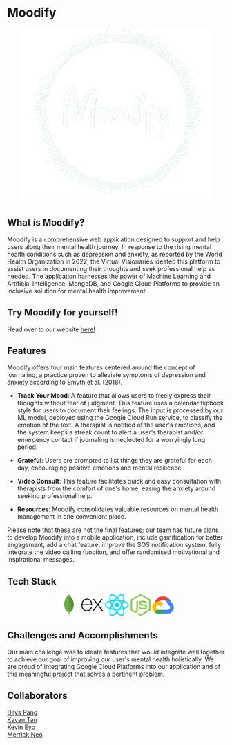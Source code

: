 # Moodify

<div align="center">
    <img src="frontend/src/assets/moodify-logo-white.png" alt="Moodify" title="Moodify" />
</div>

## What is Moodify?

Moodify is a comprehensive web application designed to support and help users along their mental health journey. In response to the rising mental health conditions such as depression and anxiety, as reported by the World Health Organization in 2022, the Virtual Visionaries ideated this platform to assist users in documenting their thoughts and seek professional help as needed. The application harnesses the power of Machine Learning and Artificial Intelligence, MongoDB, and Google Cloud Platforms to provide an inclusive solution for mental health improvement.

## Try Moodify for yourself!

Head over to our website [here!](#)

## Features

Moodify offers four main features centered around the concept of journaling, a practice proven to alleviate symptoms of depression and anxiety according to Smyth et al. (2018).

- **Track Your Mood**: A feature that allows users to freely express their thoughts without fear of judgment. This feature uses a calendar flipbook style for users to document their feelings. The input is processed by our ML model, deployed using the Google Cloud Run service, to classify the emotion of the text. A therapist is notified of the user's emotions, and the system keeps a streak count to alert a user's therapist and/or emergency contact if journaling is neglected for a worryingly long period.

- **Grateful**: Users are prompted to list things they are grateful for each day, encouraging positive emotions and mental resilience.

- **Video Consult**: This feature facilitates quick and easy consultation with therapists from the comfort of one's home, easing the anxiety around seeking professional help.

- **Resources**: Moodify consolidates valuable resources on mental health management in one convenient place.

Please note that these are not the final features; our team has future plans to develop Moodify into a mobile application, include gamification for better engagement, add a chat feature, improve the SOS notification system, fully integrate the video calling function, and offer randomised motivational and inspirational messages.

## Tech Stack

<div align="center">
    <code><img height="50" src="frontend/src/assets/techStack/mongodb-icon.svg" alt="MongoDB" title="MongoDB" /></code>
    <code><img height="50" src="frontend/src/assets/techStack/expressjs-icon.svg" alt="Express" title="Express" /></code>
    <code><img height="50" src="frontend/src/assets/techStack/reactjs-icon.svg" alt="React" title="React" /></code>
    <code><img height="50" src="frontend/src/assets/techStack/nodejs-icon.svg" alt="Node" title="Node" /></code>
    <code><img height="50" src="frontend/src/assets/techStack/googlecloud-icon.svg" alt="GoogleCloud" title="GoogleCloud" /></code>
</div>

## Challenges and Accomplishments

Our main challenge was to ideate features that would integrate well together to achieve our goal of improving our user's mental health holistically. We are proud of integrating Google Cloud Platforms into our application and of this meaningful project that solves a pertinent problem.

## Collaborators

[Dilys Pang](https://github.com/Dilysss)<br>
[Kavan Tan](https://github.com/kavantan)<br>
[Kevin Eyo](https://github.com/KevinEyo1)<br>
[Merrick Neo](https://github.com/Merrickneo)
